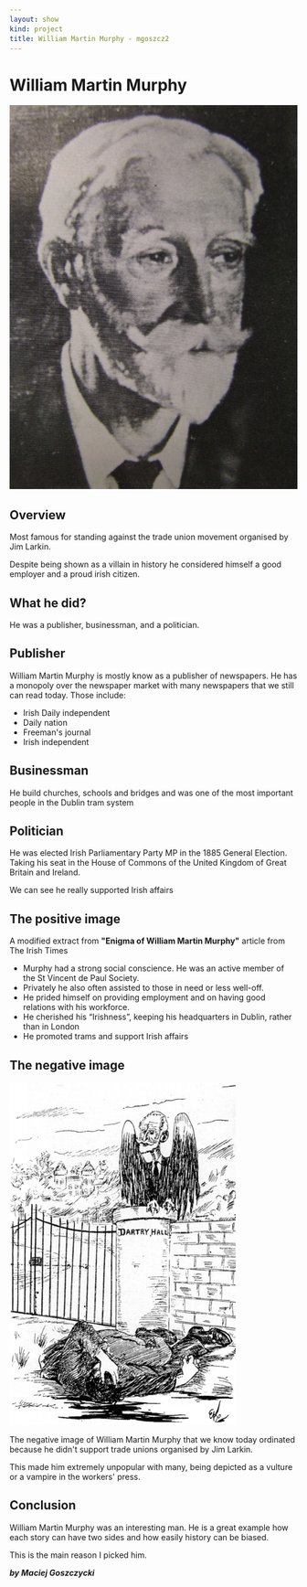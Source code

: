 ```yaml
---
layout: show
kind: project
title: William Martin Murphy - mgoszcz2
---
```


# William Martin Murphy
![Good image](images/william.jpg)

## Overview
Most famous for standing against the trade union movement organised by Jim Larkin.

Despite being shown as a villain in history he considered himself a good employer and a proud irish citizen.

## What he did?

He was a publisher, businessman, and a politician. 

## Publisher

William Martin Murphy is mostly know as a publisher of newspapers. He has a monopoly over the newspaper market with many newspapers that we still can read today. Those include:

* Irish Daily independent
* Daily nation
* Freeman's journal
* Irish independent

## Businessman

He build churches, schools and bridges and was one of the most important people in the Dublin tram system

## Politician

He was elected Irish Parliamentary Party MP in the 1885 General Election.
Taking his seat in the House of Commons of the United Kingdom of Great Britain and Ireland. 

We can see he really supported Irish affairs

## The positive image

A modified extract from __"Enigma of William Martin Murphy"__ article from The Irish Times

* Murphy had a strong social conscience. He was an active member of the St Vincent de Paul Society.
* Privately he also often assisted to those in need or less well-off.
* He prided himself on providing employment and on having good relations with his workforce.
* He cherished his “Irishness”, keeping his headquarters in Dublin, rather than in London
* He promoted trams and support Irish affairs

## The negative image

![Bad image](images/william-bad.jpg)

The negative image of William Martin Murphy that we know today ordinated because he didn't support trade unions organised by Jim Larkin.

This made him extremely unpopular with many, being depicted as a vulture or a vampire in the workers' press.

## Conclusion

William Martin Murphy was an interesting man. He is a great example how each story can have two sides and how easily history can be biased.

This is the main reason I picked him.

___by Maciej Goszczycki___
